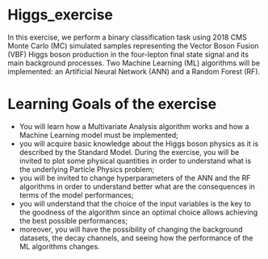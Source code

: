# Higgs_exercise
In this exercise, we perform a binary classification task using 2018 CMS Monte Carlo (MC) simulated samples representing the Vector Boson Fusion (VBF) Higgs boson production in the four-lepton final state signal and its main background processes. Two Machine Learning (ML) algorithms will be implemented: an Artificial Neural Network (ANN) and a Random Forest (RF).

# Learning Goals of the exercise
* You will learn how a Multivariate Analysis algorithm works and how a Machine Learning model must be implemented;
* you will acquire basic knowledge about the Higgs boson physics as it is described by the Standard Model. During the exercise, you will be invited to plot some physical quantities in order to understand what is the underlying Particle Physics problem;
* you will be invited to change hyperparameters of the ANN and the RF algorithms in order to understand better what are the consequences in terms of the model performances;
* you will understand that the choice of the input variables is the key to the goodness of the algorithm since an optimal choice allows achieving the best possible performances;
* moreover, you will have the possibility of changing the background datasets, the decay channels, and seeing how the performance of the ML algorithms changes.

